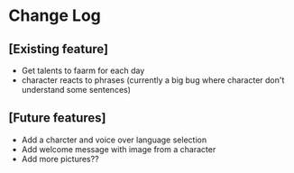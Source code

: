 
# Change Log

## [Existing feature] 
* Get talents to faarm for each day
* character reacts to phrases (currently a big bug where character don't understand some sentences)
 
## [Future features] 
* Add a charcter and voice over language selection
* Add welcome message with image from a character
* Add more pictures??
 
